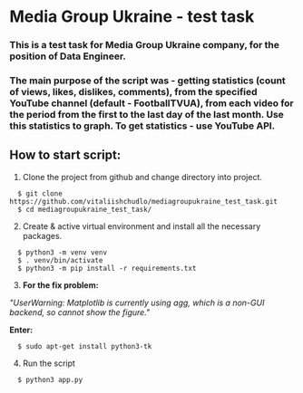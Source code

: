 # Media Group Ukraine - test task
### This is a test task for Media Group Ukraine company, for the position of Data Engineer.
### The main purpose of the script was - getting statistics (count of views, likes, dislikes, comments), from the specified YouTube channel (default - FootballTVUA), from each video for the period from the first to the last day of the last month. Use this statistics to graph. To get statistics - use YouTube API.

## How to start script:

1. Clone the project from github and change directory into project.
```
  $ git clone https://github.com/vitaliishchudlo/mediagroupukraine_test_task.git
  $ cd mediagroupukraine_test_task/
```

2. Create & active virtual environment and install all the necessary packages.
```
  $ python3 -m venv venv
  $ . venv/bin/activate
  $ python3 -m pip install -r requirements.txt
```
3. **For the fix problem:**

_"UserWarning: Matplotlib is currently using agg, which is a non-GUI backend, so cannot show the figure."_

**Enter:**
```
  $ sudo apt-get install python3-tk
```

4. Run the script
```
  $ python3 app.py
```
